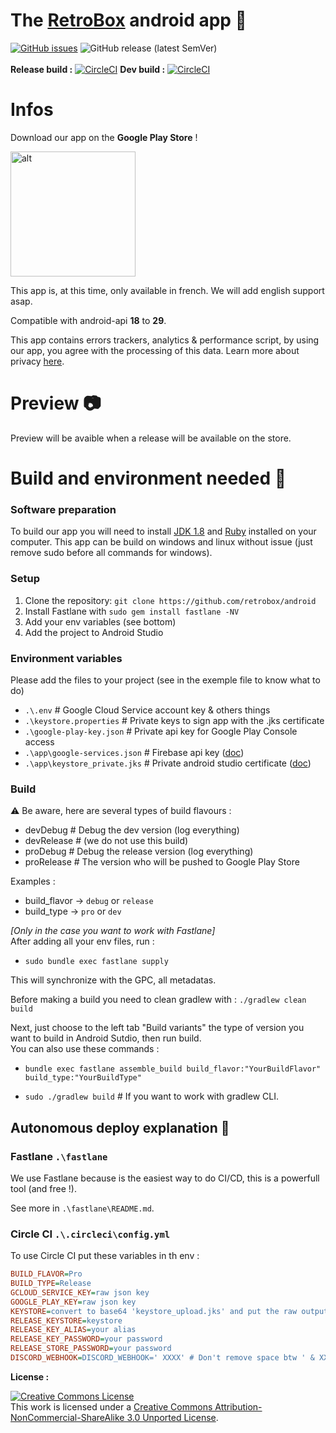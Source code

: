 # The [RetroBox](https://retrobox.tech) android app 📱
[![GitHub issues](https://img.shields.io/github/issues/retrobox/android?style=flat-square)](https://github.com/retrobox/android/issues) ![GitHub release (latest SemVer)](https://img.shields.io/github/v/release/retrobox/android?style=flat-square)  
<br>
**Release build :** [![CircleCI](https://circleci.com/gh/retrobox/android/tree/master.svg?style=svg)](https://circleci.com/gh/retrobox/android/tree/master)
**Dev build :** [![CircleCI](https://circleci.com/gh/retrobox/android/tree/dev.svg?style=svg)](https://circleci.com/gh/retrobox/android/tree/dev)  

# Infos

Download our app on the **Google Play Store** !

<a href="https://retrobox.tech/downloads">
    <img src="https://enlaps.io/wp-content/uploads/2018/10/get-it-on-google-play.png" alt="alt" width="200">
</a>

This app is, at this time, only available in french. We will add english support asap.

Compatible with android-api **18** to **29**.

This app contains errors trackers, analytics & performance script, by using our app, you agree with the processing of this data. Learn more about privacy [here](https://retrobox.tech/privacy).

# Preview 📷 

Preview will be avaible when a release will be available on the store.

# Build and environment needed 🔨 

### Software preparation

 To build our app you will need to install [JDK 1.8](https://www.oracle.com/java/technologies/javase/javase-jdk8-downloads.html) and [Ruby](https://rubyinstaller.org/downloads/) installed on your computer. This app can be build on windows and linux without issue (just remove sudo before all commands for windows).

### Setup

1. Clone the repository: `git clone https://github.com/retrobox/android`
2. Install Fastlane with ```sudo gem install fastlane -NV ```
3. Add your env variables (see bottom)
4. Add the project to Android Studio

 ### Environment variables
 Please add the files to your project (see in the exemple file to know what to do)

 - `.\.env` # Google Cloud Service account key & others things
 - `.\keystore.properties` # Private keys to sign app with the .jks certificate
 - `.\google-play-key.json` # Private api key for Google Play Console access
 - `.\app\google-services.json` # Firebase api key ([doc](https://firebase.google.com/docs/android/setup))
 - `.\app\keystore_private.jks` # Private android studio certificate ([doc](https://developer.android.com/studio/publish/app-signing))

### Build

⚠️ Be aware, here are several types of build flavours :  

- devDebug # Debug the dev version (log everything)
- devRelease # (we do not use this build)
- proDebug # Debug the release version (log everything)
- proRelease # The version who will be pushed to Google Play Store

Examples :  
- build_flavor -> `debug` or `release`
- build_type -> `pro` or `dev`

*[Only in the case you want to work with Fastlane]*  
After adding all your env files, run :

- ```sudo bundle exec fastlane supply```

This will synchronize with the GPC, all metadatas.

Before making a build you need to clean gradlew with : `./gradlew clean build`

Next, just choose to the left tab "Build variants" the type of version you want to build in Android Sutdio, then run build.  
You can also use these commands :

- ```bundle exec fastlane assemble_build build_flavor:"YourBuildFlavor" build_type:"YourBuildType"```

- ```sudo ./gradlew build``` # If you want to work with gradlew CLI.

## Autonomous deploy explanation 🔄

### Fastlane ```.\fastlane```

We use Fastlane because is the easiest way to do CI/CD, this is a powerfull tool (and free !).

See more in `.\fastlane\README.md`.

### Circle CI ```.\.circleci\config.yml```

To use Circle CI put these variables in th env :

```ini
BUILD_FLAVOR=Pro
BUILD_TYPE=Release
GCLOUD_SERVICE_KEY=raw json key
GOOGLE_PLAY_KEY=raw json key
KEYSTORE=convert to base64 'keystore_upload.jks' and put the raw output here
RELEASE_KEYSTORE=keystore
RELEASE_KEY_ALIAS=your alias
RELEASE_KEY_PASSWORD=your password
RELEASE_STORE_PASSWORD=your password
DISCORD_WEBHOOK=DISCORD_WEBHOOK=' XXXX' # Don't remove space btw ' & XXXX
```

__License :__

<a rel="license" href="http://creativecommons.org/licenses/by-nc-sa/3.0/"><img alt="Creative Commons License" style="border-width:0" src="https://i.creativecommons.org/l/by-nc-sa/3.0/88x31.png" /></a><br />This work is licensed under a <a rel="license" href="http://creativecommons.org/licenses/by-nc-sa/3.0/">Creative Commons Attribution-NonCommercial-ShareAlike 3.0 Unported License</a>.